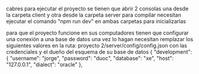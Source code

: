 cabres para ejecutar el proyecto se tienen que abrir 2 consolas una desde la carpeta client y otra desde la carpeta server
para compilar necesitan ejecutar el comando "npm run dev" en ambas carpetas para inicializarlas

para que el proyecto funcione en sus computadores tienen que configurar una conexión a una base de datos
una vez lo hagan necesitan remplazar los siguientes valores en la ruta: proyecto 2/server/config/config.json
con las credenciales y el dueño del esquema de su base de datos
{
  "development": {
    "username": "jorge",
    "password": "duoc",
    "database": "xe",
    "host": "127.0.0.1",
    "dialect": "oracle"
  },


